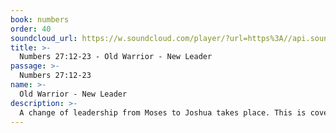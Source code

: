 ```yaml
---
book: numbers
order: 40
soundcloud_url: https://w.soundcloud.com/player/?url=https%3A//api.soundcloud.com/tracks/
title: >-
  Numbers 27:12-23 - Old Warrior - New Leader
passage: >-
  Numbers 27:12-23
name: >-
  Old Warrior - New Leader
description: >-
  A change of leadership from Moses to Joshua takes place. This is covered in Numbers 27, Deuteronomy 34 and Joshua 1.
---
```


